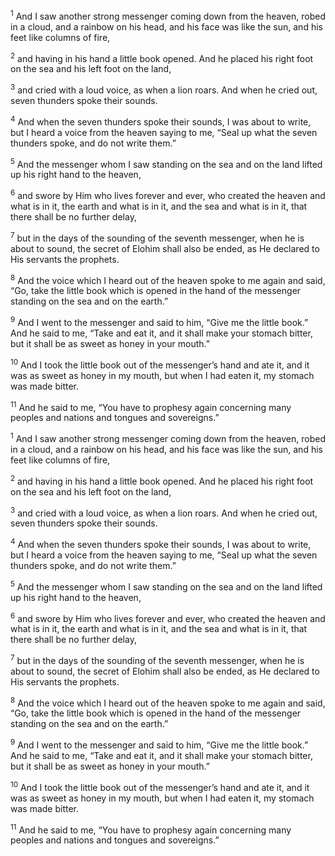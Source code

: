 <sup>1</sup> And I saw another strong messenger coming down from the heaven, robed in a cloud, and a rainbow on his head, and his face was like the sun, and his feet like columns of fire,

<sup>2</sup> and having in his hand a little book opened. And he placed his right foot on the sea and his left foot on the land,

<sup>3</sup> and cried with a loud voice, as when a lion roars. And when he cried out, seven thunders spoke their sounds.

<sup>4</sup> And when the seven thunders spoke their sounds, I was about to write, but I heard a voice from the heaven saying to me, “Seal up what the seven thunders spoke, and do not write them.”

<sup>5</sup> And the messenger whom I saw standing on the sea and on the land lifted up his right hand to the heaven,

<sup>6</sup> and swore by Him who lives forever and ever, who created the heaven and what is in it, the earth and what is in it, and the sea and what is in it, that there shall be no further delay,

<sup>7</sup> but in the days of the sounding of the seventh messenger, when he is about to sound, the secret of Elohim shall also be ended, as He declared to His servants the prophets.

<sup>8</sup> And the voice which I heard out of the heaven spoke to me again and said, “Go, take the little book which is opened in the hand of the messenger standing on the sea and on the earth.”

<sup>9</sup> And I went to the messenger and said to him, “Give me the little book.” And he said to me, “Take and eat it, and it shall make your stomach bitter, but it shall be as sweet as honey in your mouth.”

<sup>10</sup> And I took the little book out of the messenger’s hand and ate it, and it was as sweet as honey in my mouth, but when I had eaten it, my stomach was made bitter.

<sup>11</sup> And he said to me, “You have to prophesy again concerning many peoples and nations and tongues and sovereigns.”

<sup>1</sup> And I saw another strong messenger coming down from the heaven, robed in a cloud, and a rainbow on his head, and his face was like the sun, and his feet like columns of fire,

<sup>2</sup> and having in his hand a little book opened. And he placed his right foot on the sea and his left foot on the land,

<sup>3</sup> and cried with a loud voice, as when a lion roars. And when he cried out, seven thunders spoke their sounds.

<sup>4</sup> And when the seven thunders spoke their sounds, I was about to write, but I heard a voice from the heaven saying to me, “Seal up what the seven thunders spoke, and do not write them.”

<sup>5</sup> And the messenger whom I saw standing on the sea and on the land lifted up his right hand to the heaven,

<sup>6</sup> and swore by Him who lives forever and ever, who created the heaven and what is in it, the earth and what is in it, and the sea and what is in it, that there shall be no further delay,

<sup>7</sup> but in the days of the sounding of the seventh messenger, when he is about to sound, the secret of Elohim shall also be ended, as He declared to His servants the prophets.

<sup>8</sup> And the voice which I heard out of the heaven spoke to me again and said, “Go, take the little book which is opened in the hand of the messenger standing on the sea and on the earth.”

<sup>9</sup> And I went to the messenger and said to him, “Give me the little book.” And he said to me, “Take and eat it, and it shall make your stomach bitter, but it shall be as sweet as honey in your mouth.”

<sup>10</sup> And I took the little book out of the messenger’s hand and ate it, and it was as sweet as honey in my mouth, but when I had eaten it, my stomach was made bitter.

<sup>11</sup> And he said to me, “You have to prophesy again concerning many peoples and nations and tongues and sovereigns.”

